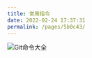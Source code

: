 ```yaml
---
title: 常用指令
date: 2022-02-24 17:37:31
permalink: /pages/5b0c43/
---
```

![Git命令大全](https://image-cl.oss-cn-nanjing.aliyuncs.com/img/Git%E5%91%BD%E4%BB%A4%E5%A4%A7%E5%85%A8.jpg)

